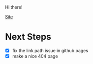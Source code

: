 Hi there!

[Site](https://paul3756769.github.io/Homepage/)

# Next Steps
- [x] fix the link path issue in github pages
- [x] make a nice 404 page

